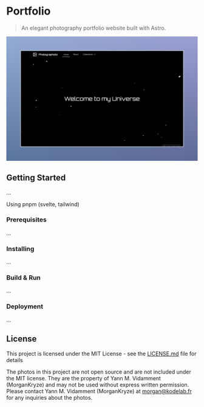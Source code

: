 # Portfolio

> An elegant photography portfolio website built with Astro.

![Presentation](./presentation.jpg)

## Getting Started

...

Using pnpm (svelte, tailwind)

### Prerequisites

...

### Installing

...

### Build & Run

...

### Deployment

...

## License

This project is licensed under the MIT License - see the [LICENSE.md](LICENSE.md) file for details

The photos in this project are not open source and are not included under the MIT license. They are the property of Yann M. Vidamment (MorganKryze) and may not be used without express written permission. Please contact Yann M. Vidamment (MorganKryze) at <morgan@kodelab.fr> for any inquiries about the photos.

